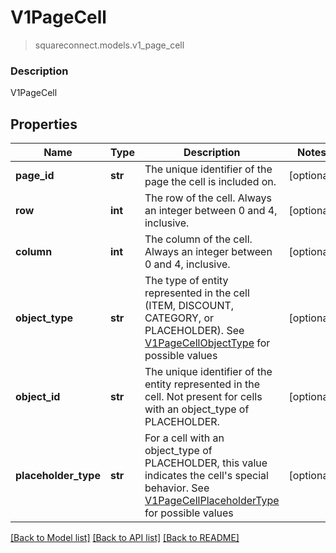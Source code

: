 # V1PageCell
> squareconnect.models.v1_page_cell

### Description

V1PageCell

## Properties
Name | Type | Description | Notes
------------ | ------------- | ------------- | -------------
**page_id** | **str** | The unique identifier of the page the cell is included on. | [optional] 
**row** | **int** | The row of the cell. Always an integer between 0 and 4, inclusive. | [optional] 
**column** | **int** | The column of the cell. Always an integer between 0 and 4, inclusive. | [optional] 
**object_type** | **str** | The type of entity represented in the cell (ITEM, DISCOUNT, CATEGORY, or PLACEHOLDER). See [V1PageCellObjectType](#type-v1pagecellobjecttype) for possible values | [optional] 
**object_id** | **str** | The unique identifier of the entity represented in the cell. Not present for cells with an object_type of PLACEHOLDER. | [optional] 
**placeholder_type** | **str** | For a cell with an object_type of PLACEHOLDER, this value indicates the cell&#39;s special behavior. See [V1PageCellPlaceholderType](#type-v1pagecellplaceholdertype) for possible values | [optional] 

[[Back to Model list]](../README.md#documentation-for-models) [[Back to API list]](../README.md#documentation-for-api-endpoints) [[Back to README]](../README.md)


